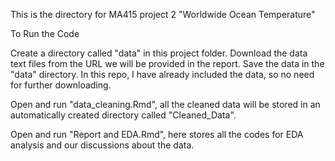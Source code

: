This is the directory for MA415 project 2 "Worldwide Ocean Temperature"

To Run the Code

Create a directory called "data" in this project folder. Download the data text files from the URL we will be provided in the report. Save the data in the "data" directory. In this repo, I have already included the data, so no need for further downloading.

Open and run "data_cleaning.Rmd", all the cleaned data will be stored in an automatically created directory called "Cleaned_Data".

Open and run "Report and EDA.Rmd", here stores all the codes for EDA analysis and our discussions about the data.
